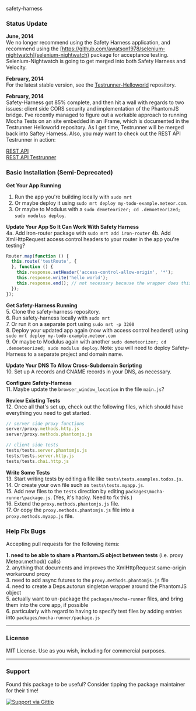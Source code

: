 safety-harness


### Status Update

**June, 2014**  
We no longer recommend using the Safety Harness application, and recommend using the
[https://github.com/awatson1978/selenium-nightwatch](selenium-nightwatch) package for acceptance testing.  Selenium-Nightwatch is going to get merged into both Safety Harness and Velocity.  

**February, 2014**  
For the latest stable version, see the [Testrunner-Helloworld](https://github.com/awatson1978/testrunner-helloworld) repository.


**February, 2014**  
Safety-Harness got 85% complete, and then hit a wall with regards to two issues:  client side CORS security and implementation of the PhantomJS bridge.  I've recently managed to figure out a workable approach to running Mocha Tests on an site embedded in an iFrame, which is documented in the Testrunner Helloworld repository.  As I get time, Testrunner will be merged back into Saftey Harness.  Also, you may want to check out the REST API Testrunner in action:

[REST API](http://rest-api.meteor.com/)  
[REST API Testrunner](http://rest-api-testrunner.meteor.com/)    



### Basic Installation (Semi-Deprecated)

**Get Your App Running**  
1. Run the app you're building locally with ``sudo mrt``  
2. Or maybe deploy it using ``sudo mrt deploy my-todo-example.meteor.com``.   
3. Or maybe to Modulus with a ``sudo demeteorizer; cd .demoeteorized; sudo modulus deploy``.  

**Update Your App So It Can Work With Safety Harness**  
4a.  Add iron-router package with ``sudo mrt add iron-router``
4b.  Add XmlHttpRequest access control headers to your router in the app you're testing?
````js
Router.map(function () {
  this.route('testRoute', {
  }, function () {
    this.response.setHeader('access-control-allow-origin', '*');
    this.response.write('hello world');
    this.response.end(); // not necessary because the wrapper does this
  });
});  
````

**Get Safety-Harness Running**  
5.  Clone the safety-harness repository.  
6.  Run safety-harness locally with ``sudo mrt``  
7.  Or run it on a separate port using ``sudo mrt -p 3200``  
8.  Deploy your updated app again (now with access control headers!) using ``sudo mrt deploy my-todo-example.meteor.com``  
9.  Or maybe to Modulus again with another ``sudo demeteorizer; cd .demoeteorized; sudo modulus deploy``. Note:  you will need to deploy Safety-Harness to a separate project and domain name.

**Update Your DNS To Allow Cross-Subdomain Scripting**  
10. Set up A records and CNAME records in your DNS, as necessary.  

**Configure Safety-Harness**  
11.  Maybe update the ``browser_window_location`` in the file ``main.js``?  


**Review Existing Tests**  
12.  Once all that's set up, check out the following files, which should have everything you need to get started.
````js
// server side proxy functions
server/proxy.methods.http.js
server/proxy.methods.phantomjs.js

// client side tests
tests/tests.server.phantomjs.js
tests/tests.server.http.js
tests/tests.chai.http.js
````

**Write Some Tests**  
13.  Start writing tests by editing a file like ``tests\tests.examples.todos.js``.  
14.  Or create your own file such as ``tests\tests.myapp.js``.  
15.  Add new files to the ``tests`` direction by editing ``packages\mocha-runner\package.js``.  (Yes, it's hacky.  Need to fix this.)  
16.  Extend the ``proxy.methods.phantomjs.js`` file.  
17.  Or copy the ``proxy.methods.phantomjs.js`` file into a ``proxy.methods.myapp.js`` file.  

### Help Fix Bugs

Accepting pull requests for the following items:

**1. need to be able to share a PhantomJS object between tests** (i.e. proxy Meteor.method() calls)  
2. anything that documents and improves the XmlHttpRequest same-origin workaround proxy  
3. need to add async futures to the ``proxy.methods.phantomjs.js`` file  
4. need to create a Deps.autorun singleton wrapper around the PhantomJS object  
5. actually want to un-package the ``packages/mocha-runner`` files, and bring them into the core app, if possible  
6. particularly with regard to having to specify test files by adding entries into ``packages/mocha-runner/package.js``   


------------------------
### License

MIT License. Use as you wish, including for commercial purposes.

------------------------
### Support
Found this package to be useful?  Consider tipping the package maintainer for their time!  

[![Support via Gittip](https://raw.github.com/gittip/www.gittip.com/master/www/assets/gittip.png)](https://www.gittip.com/awatson1978/)  


